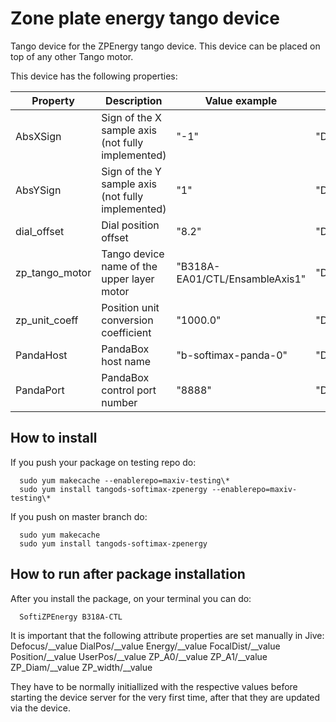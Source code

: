 # Zone plate energy tango device 

Tango device for the ZPEnergy tango device. This device can be placed on top of any other Tango motor.

This device has the following properties:

| Property | Description | Value example | Type |
| ------ | ------ | ------ | ------ |
| AbsXSign | Sign of the X sample axis (not fully implemented) | "-1" | "DevShort" |
| AbsYSign | Sign of the Y sample axis (not fully implemented) | "1" | "DevShort" |
| dial_offset | Dial position offset | "8.2" | "DevDouble" |
| zp_tango_motor | Tango device name of the upper layer motor | "B318A-EA01/CTL/EnsambleAxis1" | "DevString" |
| zp_unit_coeff | Position unit conversion coefficient | "1000.0" | "DevDouble" |
| PandaHost | PandaBox host name | "b-softimax-panda-0" | "DevString" |
| PandaPort | PandaBox control port number | "8888" | "DevShort" |


How to install
--------------

If you push your package on testing repo do:

```
  sudo yum makecache --enablerepo=maxiv-testing\*
  sudo yum install tangods-softimax-zpenergy --enablerepo=maxiv-testing\*
```

If you push on master branch do:

```
  sudo yum makecache
  sudo yum install tangods-softimax-zpenergy
```

How to run after package installation
-------------------------------------

After you install the package, on your terminal you can do:

```
  SoftiZPEnergy B318A-CTL
```
It is important that the following attribute properties are set manually in Jive:
Defocus/__value 
DialPos/__value
Energy/__value
FocalDist/__value
Position/__value
UserPos/__value
ZP_A0/__value
ZP_A1/__value
ZP_Diam/__value
ZP_width/__value

They have to be normally initiallized with the respective values before starting the device server for the very first time, after that they are updated via the device.

